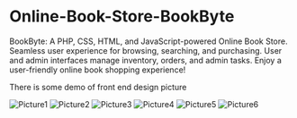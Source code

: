 # Online-Book-Store-BookByte
BookByte: A PHP, CSS, HTML, and JavaScript-powered Online Book Store. Seamless user experience for browsing, searching, and purchasing. User and admin interfaces manage inventory, orders, and admin tasks. Enjoy a user-friendly online book shopping experience!

There is some demo of front end design picture

![Picture1](https://github.com/airin55/Online-Book-Store-BookByte/assets/111304067/c8a2daaf-e4b8-4955-8b5d-2a0d03f7a8a0)
![Picture2](https://github.com/airin55/Online-Book-Store-BookByte/assets/111304067/4824fb21-f78d-478f-86bd-55fc36c2d83f)
![Picture3](https://github.com/airin55/Online-Book-Store-BookByte/assets/111304067/02f02945-2f5e-4325-8624-efd06c10b4fb)
![Picture4](https://github.com/airin55/Online-Book-Store-BookByte/assets/111304067/d8c6a6b0-3a03-472f-ba13-35102e54dd28)
![Picture5](https://github.com/airin55/Online-Book-Store-BookByte/assets/111304067/b60f0df9-5a04-4281-b7a7-29fda90a0b78)
![Picture6](https://github.com/airin55/Online-Book-Store-BookByte/assets/111304067/519b071f-9c4d-4225-9ec5-03fb4cbf5f59)

